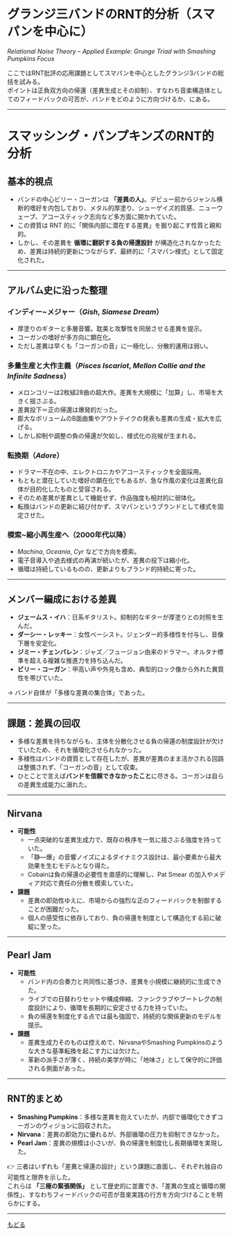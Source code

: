 # グランジ三バンドのRNT的分析（スマパンを中心に）  
*Relational Noise Theory – Applied Example: Grunge Triad with Smashing Pumpkins Focus*

ここではRNT批評の応用課題としてスマパンを中心としたグランジ3バンドの総括を試みる。  
ポイントは正負双方向の帰還（差異生成とその抑制）、すなわち音楽構造体としてのフィードバックの可否が、バンドをどのように方向づけるか、にある。

---

# スマッシング・パンプキンズのRNT的分析

## 基本的視点
- バンドの中心ビリー・コーガンは **「差異の人」**。デビュー前からジャンル横断的嗜好を内包しており、メタル的厚塗り、シューゲイズ的質感、ニューウェーブ、アコースティック志向など多方面に開かれていた。  
- この資質は RNT 的に「関係内部に潜在する差異」を掘り起こす性質と親和的。  
- しかし、その差異を **循環に翻訳する負の帰還設計** が構造化されなかったため、差異は持続的更新につながらず、最終的に「スマパン様式」として固定化された。  

---

## アルバム史に沿った整理

### インディー~メジャー（*Gish*, *Siamese Dream*）
- 厚塗りのギターと多層音響。耽美と攻撃性を同居させる差異を提示。  
- コーガンの嗜好が多方向に顕在化。  
- ただし差異は早くも「コーガンの音」に一極化し、分散的運用は弱い。  

### 多量生産と大作主義（*Pisces Iscariot*, *Mellon Collie and the Infinite Sadness*）
- メロンコリーは2枚組28曲の超大作。差異を大規模に「加算」し、市場を大きく揺さぶる。  
- 差異投下＝正の帰還は爆発的だった。
- 膨大なボリュームのB面曲集やアウトテイクの発表も差異の生成・拡大を広げる。
- しかし抑制や調整の負の帰還が欠如し、様式化の兆候が生まれる。  

### 転換期（*Adore*）
- ドラマー不在の中、エレクトロニカやアコースティックを全面採用。  
- もともと潜在していた嗜好の顕在化でもあるが、急な作風の変化は差異化自体が目的化したものと受容される。  
- そのため差異が差異として機能せず、作品強度も相対的に弱体化。  
- 転換はバンドの更新に結び付かず、スマパンというブランドとして様式を固定させた。

### 模索~縮小再生産へ（2000年代以降）
- *Machina*, *Oceania*, *Cyr* などで方向を模索。  
- 電子音導入や過去様式の再演が続いたが、差異の投下は縮小化。  
- 循環は持続しているものの、更新よりもブランド的持続に寄った。  

---

## メンバー編成における差異
- **ジェームス・イハ**：日系ギタリスト。抑制的なギターが厚塗りとの対照を生んだ。  
- **ダーシー・レッキー**：女性ベーシスト。ジェンダー的多様性を付与し、音像下層を安定化。  
- **ジミー・チェンバレン**：ジャズ／フュージョン由来のドラマー。オルタナ標準を超える複雑な推進力を持ち込んだ。  
- **ビリー・コーガン**：甲高い声や外見も含め、典型的ロック像から外れた異質性を帯びていた。  

→ バンド自体が「多様な差異の集合体」であった。  

---

## 課題：差異の回収
- 多様な差異を持ちながらも、主体を分散化させる負の帰還の制度設計が欠けていたため、それを循環化させられなかった。  
- 多様性はバンドの資質として存在したが、差異が差異のまま活かされる回路は整備されず、「コーガンの音」として収束。
- ひとことで言えば**バンドを信頼できなかったこと**に尽きる。コーガンは自らの差異生成能力に溺れた。

---

## Nirvana
- **可能性**  
  - 一点突破的な差異生成力で、既存の秩序を一気に揺さぶる強度を持っていた。  
  - 「静—爆」の音響ノイズによるダイナミクス設計は、最小要素から最大効果を生むモデルとなり得た。  
  - Cobainは負の帰還の必要性を直感的に理解し、Pat Smear の加入やメディア対応で責任の分散を模索していた。  
- **課題**  
  - 差異の即効性ゆえに、市場からの強烈な正のフィードバックを制御することが困難だった。  
  - 個人の感受性に依存しており、負の帰還を制度として構造化する前に破綻に至った。  

---

## Pearl Jam
- **可能性**  
  - バンド内の合奏力と共同性に基づき、差異を小規模に継続的に生成できた。  
  - ライブでの日替わりセットや構成伸縮、ファンクラブやブートレグの制度設計により、循環を長期的に安定させる力を持っていた。  
  - 負の帰還を制度化する点では最も強固で、持続的な関係更新のモデルを提示。  
- **課題**  
  - 差異生成力そのものは控えめで、NirvanaやSmashing Pumpkinsのような大きな基準転換を起こす力には欠けた。  
  - 革新の派手さが薄く、持続の美学が時に「地味さ」として保守的に評価される側面があった。  

---

## RNT的まとめ
- **Smashing Pumpkins**：多様な差異を抱えていたが、内部で循環化できずコーガンのヴィジョンに回収された。
- **Nirvana**：差異の即効力に優れるが、外部循環の圧力を抑制できなかった。  
- **Pearl Jam**：差異の規模は小さいが、負の帰還を制度化し長期循環を実現した。  

👉 三者はいずれも「差異と帰還の設計」という課題に直面し、それぞれ独自の可能性と限界を示した。  
これらは **「三極の緊張関係」** として歴史的に並置でき、「差異の生成と循環の関係性」、すなわちフィードバックの可否が音楽実践の行方を方向づけることを明らかにする。  

---  

 [もどる](00-index.md)
